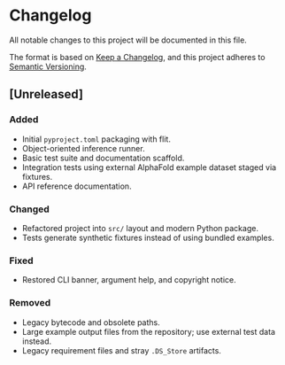 # Changelog

All notable changes to this project will be documented in this file.

The format is based on [Keep a Changelog](https://keepachangelog.com/en/1.0.0/),
and this project adheres to [Semantic Versioning](https://semver.org/spec/v2.0.0.html).

## [Unreleased]
### Added
- Initial `pyproject.toml` packaging with flit.
- Object-oriented inference runner.
- Basic test suite and documentation scaffold.
- Integration tests using external AlphaFold example dataset staged via fixtures.
- API reference documentation.

### Changed
- Refactored project into `src/` layout and modern Python package.
- Tests generate synthetic fixtures instead of using bundled examples.

### Fixed
- Restored CLI banner, argument help, and copyright notice.

### Removed
- Legacy bytecode and obsolete paths.
- Large example output files from the repository; use external test data instead.
- Legacy requirement files and stray `.DS_Store` artifacts.

